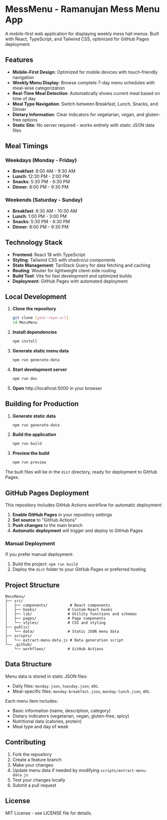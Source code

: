# MessMenu - Ramanujan Mess Menu App

A mobile-first web application for displaying weekly mess hall menus. Built with React, TypeScript, and Tailwind CSS, optimized for GitHub Pages deployment.

## Features

- **Mobile-First Design**: Optimized for mobile devices with touch-friendly navigation
- **Weekly Menu Display**: Browse complete 7-day menu schedules with meal-wise categorization
- **Real-Time Meal Detection**: Automatically shows current meal based on time of day
- **Meal Type Navigation**: Switch between Breakfast, Lunch, Snacks, and Dinner
- **Dietary Information**: Clear indicators for vegetarian, vegan, and gluten-free options
- **Static Site**: No server required - works entirely with static JSON data files

## Meal Timings

### Weekdays (Monday - Friday)
- **Breakfast**: 8:00 AM - 9:30 AM
- **Lunch**: 12:30 PM - 2:00 PM
- **Snacks**: 5:30 PM - 6:30 PM
- **Dinner**: 8:00 PM - 9:30 PM

### Weekends (Saturday - Sunday)
- **Breakfast**: 8:30 AM - 10:30 AM
- **Lunch**: 1:00 PM - 3:00 PM
- **Snacks**: 5:30 PM - 6:30 PM
- **Dinner**: 8:00 PM - 9:30 PM

## Technology Stack

- **Frontend**: React 18 with TypeScript
- **Styling**: Tailwind CSS with shadcn/ui components
- **State Management**: TanStack Query for data fetching and caching
- **Routing**: Wouter for lightweight client-side routing
- **Build Tool**: Vite for fast development and optimized builds
- **Deployment**: GitHub Pages with automated deployment

## Local Development

1. **Clone the repository**
   ```bash
   git clone [your-repo-url]
   cd MessMenu
   ```

2. **Install dependencies**
   ```bash
   npm install
   ```

3. **Generate static menu data**
   ```bash
   npm run generate-data
   ```

4. **Start development server**
   ```bash
   npm run dev
   ```

5. **Open** http://localhost:5000 in your browser

## Building for Production

1. **Generate static data**
   ```bash
   npm run generate-data
   ```

2. **Build the application**
   ```bash
   npm run build
   ```

3. **Preview the build**
   ```bash
   npm run preview
   ```

The built files will be in the `dist` directory, ready for deployment to GitHub Pages.

## GitHub Pages Deployment

This repository includes GitHub Actions workflow for automatic deployment:

1. **Enable GitHub Pages** in your repository settings
2. **Set source** to "GitHub Actions"
3. **Push changes** to the main branch
4. **Automatic deployment** will trigger and deploy to GitHub Pages

### Manual Deployment

If you prefer manual deployment:

1. Build the project: `npm run build`
2. Deploy the `dist` folder to your GitHub Pages or preferred hosting

## Project Structure

```
MessMenu/
├── src/
│   ├── components/          # React components
│   ├── hooks/              # Custom React hooks
│   ├── lib/                # Utility functions and schemas
│   ├── pages/              # Page components
│   └── styles/             # CSS and styling
├── public/
│   └── data/               # Static JSON menu data
├── scripts/
│   └── extract-menu-data.js # Data generation script
└── .github/
    └── workflows/          # GitHub Actions
```

## Data Structure

Menu data is stored in static JSON files:
- Daily files: `monday.json`, `tuesday.json`, etc.
- Meal-specific files: `monday-breakfast.json`, `monday-lunch.json`, etc.

Each menu item includes:
- Basic information (name, description, category)
- Dietary indicators (vegetarian, vegan, gluten-free, spicy)
- Nutritional data (calories, protein)
- Meal type and day of week

## Contributing

1. Fork the repository
2. Create a feature branch
3. Make your changes
4. Update menu data if needed by modifying `scripts/extract-menu-data.js`
5. Test your changes locally
6. Submit a pull request

## License

MIT License - see LICENSE file for details.
